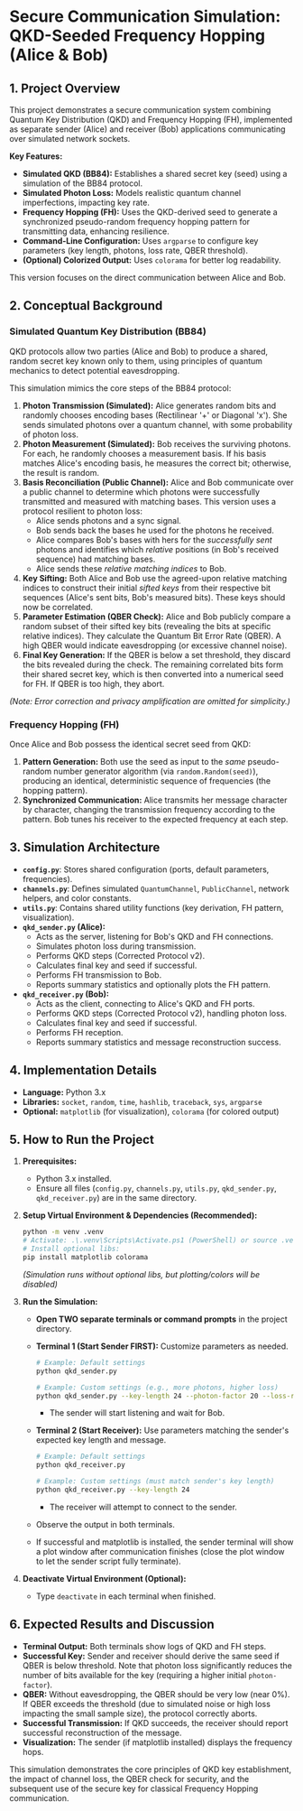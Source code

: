 # Secure Communication Simulation: QKD-Seeded Frequency Hopping (Alice & Bob)

## 1. Project Overview

This project demonstrates a secure communication system combining Quantum Key Distribution (QKD) and Frequency Hopping (FH), implemented as separate sender (Alice) and receiver (Bob) applications communicating over simulated network sockets.

**Key Features:**

- **Simulated QKD (BB84):** Establishes a shared secret key (seed) using a simulation of the BB84 protocol.
- **Simulated Photon Loss:** Models realistic quantum channel imperfections, impacting key rate.
- **Frequency Hopping (FH):** Uses the QKD-derived seed to generate a synchronized pseudo-random frequency hopping pattern for transmitting data, enhancing resilience.
- **Command-Line Configuration:** Uses `argparse` to configure key parameters (key length, photons, loss rate, QBER threshold).
- **(Optional) Colorized Output:** Uses `colorama` for better log readability.

This version focuses on the direct communication between Alice and Bob.

## 2. Conceptual Background

### Simulated Quantum Key Distribution (BB84)

QKD protocols allow two parties (Alice and Bob) to produce a shared, random secret key known only to them, using principles of quantum mechanics to detect potential eavesdropping.

This simulation mimics the core steps of the BB84 protocol:

1.  **Photon Transmission (Simulated):** Alice generates random bits and randomly chooses encoding bases (Rectilinear '+' or Diagonal 'x'). She sends simulated photons over a quantum channel, with some probability of photon loss.
2.  **Photon Measurement (Simulated):** Bob receives the surviving photons. For each, he randomly chooses a measurement basis. If his basis matches Alice's encoding basis, he measures the correct bit; otherwise, the result is random.
3.  **Basis Reconciliation (Public Channel):** Alice and Bob communicate over a public channel to determine which photons were successfully transmitted and measured with matching bases. This version uses a protocol resilient to photon loss:
    - Alice sends photons and a sync signal.
    - Bob sends back the bases he used for the photons he received.
    - Alice compares Bob's bases with hers for the _successfully sent_ photons and identifies which _relative_ positions (in Bob's received sequence) had matching bases.
    - Alice sends these _relative matching indices_ to Bob.
4.  **Key Sifting:** Both Alice and Bob use the agreed-upon relative matching indices to construct their initial _sifted keys_ from their respective bit sequences (Alice's sent bits, Bob's measured bits). These keys should now be correlated.
5.  **Parameter Estimation (QBER Check):** Alice and Bob publicly compare a random subset of their sifted key bits (revealing the bits at specific relative indices). They calculate the Quantum Bit Error Rate (QBER). A high QBER would indicate eavesdropping (or excessive channel noise).
6.  **Final Key Generation:** If the QBER is below a set threshold, they discard the bits revealed during the check. The remaining correlated bits form their shared secret key, which is then converted into a numerical seed for FH. If QBER is too high, they abort.

_(Note: Error correction and privacy amplification are omitted for simplicity.)_

### Frequency Hopping (FH)

Once Alice and Bob possess the identical secret seed from QKD:

1.  **Pattern Generation:** Both use the seed as input to the _same_ pseudo-random number generator algorithm (via `random.Random(seed)`), producing an identical, deterministic sequence of frequencies (the hopping pattern).
2.  **Synchronized Communication:** Alice transmits her message character by character, changing the transmission frequency according to the pattern. Bob tunes his receiver to the expected frequency at each step.

## 3. Simulation Architecture

- **`config.py`**: Stores shared configuration (ports, default parameters, frequencies).
- **`channels.py`**: Defines simulated `QuantumChannel`, `PublicChannel`, network helpers, and color constants.
- **`utils.py`**: Contains shared utility functions (key derivation, FH pattern, visualization).
- **`qkd_sender.py` (Alice):**
  - Acts as the server, listening for Bob's QKD and FH connections.
  - Simulates photon loss during transmission.
  - Performs QKD steps (Corrected Protocol v2).
  - Calculates final key and seed if successful.
  - Performs FH transmission to Bob.
  - Reports summary statistics and optionally plots the FH pattern.
- **`qkd_receiver.py` (Bob):**
  - Acts as the client, connecting to Alice's QKD and FH ports.
  - Performs QKD steps (Corrected Protocol v2), handling photon loss.
  - Calculates final key and seed if successful.
  - Performs FH reception.
  - Reports summary statistics and message reconstruction success.

## 4. Implementation Details

- **Language:** Python 3.x
- **Libraries:** `socket`, `random`, `time`, `hashlib`, `traceback`, `sys`, `argparse`
- **Optional:** `matplotlib` (for visualization), `colorama` (for colored output)

## 5. How to Run the Project

1.  **Prerequisites:**

    - Python 3.x installed.
    - Ensure all files (`config.py`, `channels.py`, `utils.py`, `qkd_sender.py`, `qkd_receiver.py`) are in the same directory.

2.  **Setup Virtual Environment & Dependencies (Recommended):**

    ```bash
    python -m venv .venv
    # Activate: .\.venv\Scripts\Activate.ps1 (PowerShell) or source .venv/bin/activate (Linux/macOS)
    # Install optional libs:
    pip install matplotlib colorama
    ```

    _(Simulation runs without optional libs, but plotting/colors will be disabled)_

3.  **Run the Simulation:**

    - **Open TWO separate terminals or command prompts** in the project directory.
    - **Terminal 1 (Start Sender FIRST):** Customize parameters as needed.

      ```bash
      # Example: Default settings
      python qkd_sender.py

      # Example: Custom settings (e.g., more photons, higher loss)
      python qkd_sender.py --key-length 24 --photon-factor 20 --loss-rate 0.3 --qber-threshold 0.20
      ```

      - The sender will start listening and wait for Bob.

    - **Terminal 2 (Start Receiver):** Use parameters matching the sender's expected key length and message.

      ```bash
      # Example: Default settings
      python qkd_receiver.py

      # Example: Custom settings (must match sender's key length)
      python qkd_receiver.py --key-length 24
      ```

      - The receiver will attempt to connect to the sender.

    - Observe the output in both terminals.
    - If successful and matplotlib is installed, the sender terminal will show a plot window after communication finishes (close the plot window to let the sender script fully terminate).

4.  **Deactivate Virtual Environment (Optional):**
    - Type `deactivate` in each terminal when finished.

## 6. Expected Results and Discussion

- **Terminal Output:** Both terminals show logs of QKD and FH steps.
- **Successful Key:** Sender and receiver should derive the same seed if QBER is below threshold. Note that photon loss significantly reduces the number of bits available for the key (requiring a higher initial `photon-factor`).
- **QBER:** Without eavesdropping, the QBER should be very low (near 0%). If QBER exceeds the threshold (due to simulated noise or high loss impacting the small sample size), the protocol correctly aborts.
- **Successful Transmission:** If QKD succeeds, the receiver should report successful reconstruction of the message.
- **Visualization:** The sender (if matplotlib installed) displays the frequency hops.

This simulation demonstrates the core principles of QKD key establishment, the impact of channel loss, the QBER check for security, and the subsequent use of the secure key for classical Frequency Hopping communication.
